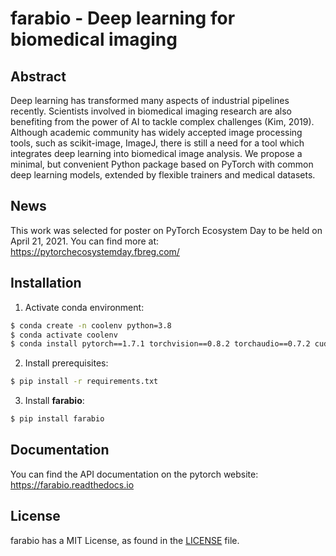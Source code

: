 # farabio - Deep learning for biomedical imaging

## Abstract
Deep learning has transformed many aspects of industrial pipelines recently. Scientists involved in biomedical imaging research are also benefiting from the power of AI to tackle complex challenges (Kim, 2019). Although academic community has widely accepted image processing tools, such as scikit-image, ImageJ, there is still a need for a tool which integrates deep learning into biomedical image analysis. We propose a minimal, but convenient Python package based on PyTorch with common deep learning models, extended by flexible trainers and medical datasets.


## News
This work was selected for poster on PyTorch Ecosystem Day to be held on April 21, 2021. You can find more at: https://pytorchecosystemday.fbreg.com/

## Installation

1. Activate conda environment:

```bash
$ conda create -n coolenv python=3.8
$ conda activate coolenv
$ conda install pytorch==1.7.1 torchvision==0.8.2 torchaudio==0.7.2 cudatoolkit=11.0 -c pytorch
```

2. Install prerequisites:

```bash
$ pip install -r requirements.txt
```

3. Install **farabio**:

```bash
$ pip install farabio 
```

## Documentation

You can find the API documentation on the pytorch website: https://farabio.readthedocs.io

## License

farabio has a MIT License, as found in the [LICENSE](LICENSE) file.
